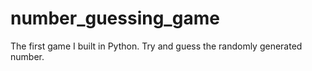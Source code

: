 # number_guessing_game
The first game I built in Python. Try and guess the randomly generated number.
